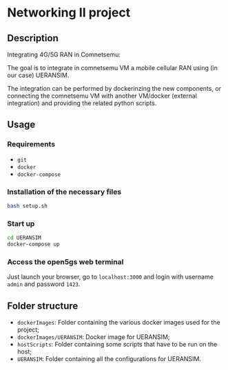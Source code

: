 # Networking II project
## Description
Integrating 4G/5G RAN in Comnetsemu:

The goal is to integrate in comnetsemu VM a mobile cellular RAN using (in our case) UERANSIM.

The integration can be performed by dockerinzing the new components, or connecting the comnetsemu VM with another VM/docker (external integration) and providing the related python scripts.

## Usage
### Requirements
- `git`
- `docker`
- `docker-compose`
### Installation of the necessary files
```bash
bash setup.sh
```
### Start up
```bash
cd UERANSIM
docker-compose up
```

### Access the open5gs web terminal
Just launch your browser, go to `localhost:3000` and login with username `admin` and password `1423`. 

## Folder structure
- `dockerImages`: Folder containing the various docker images used for the project;
- `dockerImages/UERANSIM`: Docker image for UERANSIM;
- `hostScripts`: Folder containing some scripts that have to be run on the host;
- `UERANSIM`: Folder containing all the configurations for UERANSIM.